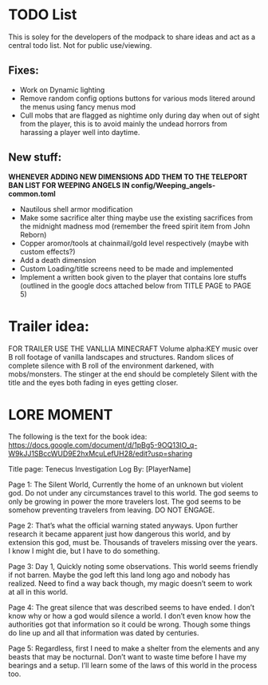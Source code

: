 # TODO List
This is soley for the developers of the modpack to share ideas and act as a central todo list. Not for public use/viewing.
 ##  Fixes:
  - Work on Dynamic lighting
  - Remove random config options buttons for various mods litered around the menus using fancy menus mod
  - Cull mobs that are flagged as nightime only during day when out of sight from the player, this is to avoid mainly the undead horrors from harassing a player well into daytime.

   
 ## New stuff:
  **WHENEVER ADDING NEW DIMENSIONS ADD THEM TO THE TELEPORT BAN LIST FOR WEEPING ANGELS IN config/Weeping_angels-common.toml**
  - Nautilous shell armor modification
  - Make some sacrifice alter thing maybe use the existing sacrifices from the midnight madness mod (remember the freed spirit item from John Reborn)
  - Copper aromor/tools at chainmail/gold level respectively (maybe with custom effects?)
  - Add a death dimension
  - Custom Loading/title screens need to be made and implemented
  - Implement a written book given to the player that contains lore stuffs (outlined in the google docs attached below from TITLE PAGE to PAGE 5)

# Trailer idea:
 FOR TRAILER USE THE VANLLIA MINECRAFT Volume alpha:KEY music over B roll footage of vanilla landscapes and structures. 
 Random slices of complete silence with B roll of the environment darkened, with mobs/monsters.
 The stinger at the end should be completely Silent with the title and the eyes both fading in eyes getting closer.

# LORE MOMENT
The following is the text for the book idea:
https://docs.google.com/document/d/1pBg5-9OQ13IO_q-W9kJJ1SBccWUD9E2hxMcuLefUH28/edit?usp=sharing

Title page:
Tenecus Investigation Log
By: [PlayerName]

Page 1:
The Silent World,
Currently the home of an unknown but violent god. Do not under any circumstances travel to this world. The god seems to only be growing in power the more travelers lost. The god seems to be somehow preventing travelers from leaving.
DO NOT ENGAGE.

Page 2:
That’s what the official warning stated anyways. Upon further research it became apparent just how dangerous this world, and by extension this god, must be. Thousands of travelers missing over the years. I know I might die, but I have to do something.

Page 3:
Day 1,
Quickly noting some observations. This world seems friendly if not barren. Maybe the god left this land long ago and nobody has realized. Need to find a way back though, my magic doesn’t seem to work at all in this world.

Page 4:
The great silence that was described seems to have ended. I don’t know why or how a god would silence a world. I don’t even know how the authorities got that information so it could be wrong. Though some things do line up and all that information was dated by centuries.

Page 5:
Regardless, first I need to make a shelter from the elements and any beasts that may be nocturnal. Don’t want to waste time before I have my bearings and a setup. I’ll learn some of the laws of this world in the process too.
